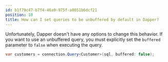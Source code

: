 ```yaml
---
id: b1f79c47-b7f4-46a9-975f-a0051b6dcf21
position: 10
title: How can I set queries to be unbuffered by default in Dapper?
---
```


Unfortunately, Dapper doesn't have any options to change this behavior. If you want to use an unbuffered query, you must explicitly set the `buffered` parameter to `false` when executing the query.

```csharp
var customers = connection.Query<Customer>(sql, buffered: false);
```